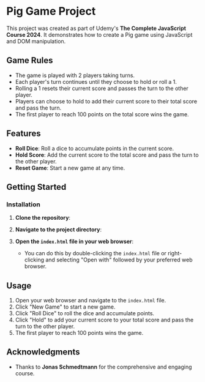 # Pig Game Project

This project was created as part of Udemy's **The Complete JavaScript Course 2024**. It demonstrates how to create a Pig game using JavaScript and DOM manipulation.

## Game Rules

- The game is played with 2 players taking turns.
- Each player's turn continues until they choose to hold or roll a 1.
- Rolling a 1 resets their current score and passes the turn to the other player.
- Players can choose to hold to add their current score to their total score and pass the turn.
- The first player to reach 100 points on the total score wins the game.

## Features

- **Roll Dice**: Roll a dice to accumulate points in the current score.
- **Hold Score**: Add the current score to the total score and pass the turn to the other player.
- **Reset Game**: Start a new game at any time.

## Getting Started

### Installation

1. **Clone the repository**:

2. **Navigate to the project directory**:

3. **Open the `index.html` file in your web browser**:
   - You can do this by double-clicking the `index.html` file or right-clicking and selecting "Open with" followed by your preferred web browser.

## Usage

1. Open your web browser and navigate to the `index.html` file.
2. Click "New Game" to start a new game.
3. Click "Roll Dice" to roll the dice and accumulate points.
4. Click "Hold" to add your current score to your total score and pass the turn to the other player.
5. The first player to reach 100 points wins the game.

## Acknowledgments

- Thanks to **Jonas Schmedtmann** for the comprehensive and engaging course.
